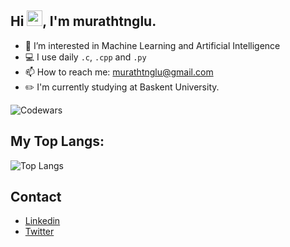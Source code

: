 ## Hi <img src="https://media.giphy.com/media/hvRJCLFzcasrR4ia7z/giphy.gif" width="25" height="25">, I'm murathtnglu.
- 👀 I’m interested in Machine Learning and Artificial Intelligence
- 💻 I use daily ```.c```, ```.cpp``` and ```.py```
- 📫 How to reach me: murathtnglu@gmail.com
- ✏️ I'm currently studying at Baskent University.

![Codewars](https://github.r2v.ch/codewars?user=mhatunoglu&stroke=red)

## My Top Langs:


![Top Langs](https://github-readme-stats.vercel.app/api/top-langs/?username=murathtnglu&layout=compact&theme=tokyonight)

## Contact

- [Linkedin]([https://www.linkedin.com/in/damla-çim-39b6a2178/](https://www.linkedin.com/in/murat-hatunoglu-51169a251/))
- [Twitter](https://twitter.com/murathatunogluu)

<!---
murathtnglu/murathtnglu is a ✨ special ✨ repository because its `README.md` (this file) appears on your GitHub profile.
You can click the Preview link to take a look at your changes.
--->
